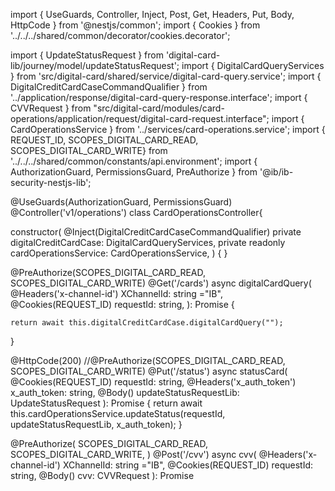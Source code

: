 import { UseGuards, Controller, Inject, Post, Get, Headers, Put, Body, HttpCode } from '@nestjs/common';
import { Cookies } from '../../../shared/common/decorator/cookies.decorator';

import {
  UpdateStatusRequest
} from 'digital-card-lib/journey/model/updateStatusRequest';
import { DigitalCardQueryServices } from 'src/digital-card/shared/service/digital-card-query.service';
import { DigitalCreditCardCaseCommandQualifier } from '../application/response/digital-card-query-response.interface';
import { CVVRequest } from "src/digital-card/modules/card-operations/application/request/digital-card-request.interface";
import { CardOperationsService } from '../services/card-operations.service';
import { REQUEST_ID, SCOPES_DIGITAL_CARD_READ, SCOPES_DIGITAL_CARD_WRITE} from '../../../shared/common/constants/api.environment';
import { AuthorizationGuard, PermissionsGuard, PreAuthorize } from '@ib/ib-security-nestjs-lib';


@UseGuards(AuthorizationGuard, PermissionsGuard)
@Controller('v1/operations')
class CardOperationsController{

  constructor(
    @Inject(DigitalCreditCardCaseCommandQualifier) private digitalCreditCardCase: DigitalCardQueryServices,
    private readonly cardOperationsService: CardOperationsService,
  ) {
  }

  @PreAuthorize(SCOPES_DIGITAL_CARD_READ, SCOPES_DIGITAL_CARD_WRITE)
  @Get('/cards')
  async digitalCardQuery(
    @Headers('x-channel-id') XChannelId: string ="IB",
    @Cookies(REQUEST_ID) requestId: string,
  ): Promise<object> {

    return await this.digitalCreditCardCase.digitalCardQuery("");
  }


  @HttpCode(200)
  //@PreAuthorize(SCOPES_DIGITAL_CARD_READ, SCOPES_DIGITAL_CARD_WRITE)
  @Put('/status')
  async statusCard(
    @Cookies(REQUEST_ID) requestId: string,
    @Headers('x_auth_token') x_auth_token: string,
    @Body() updateStatusRequestLib: UpdateStatusRequest
  ): Promise<object> {
    return await this.cardOperationsService.updateStatus(requestId, updateStatusRequestLib, x_auth_token);
  }

  @PreAuthorize(
    SCOPES_DIGITAL_CARD_READ,
    SCOPES_DIGITAL_CARD_WRITE,
  )
  @Post('/cvv')
  async cvv(
    @Headers('x-channel-id') XChannelId: string ="IB",
    @Cookies(REQUEST_ID) requestId: string,
    @Body() cvv: CVVRequest
  ): Promise<object> {

    return await this.digitalCreditCardCase.cvv(cvv, requestId);
  }
}



export { CardOperationsController };

-----------------------------------

import { Inject, Injectable, Logger } from '@nestjs/common';
import { UpdateStatusRequest} from 'digital-card-lib/journey/model/updateStatusRequest';
import { StatusBcsService } from '../../../shared/common/services/status.bcs.service';
import { GroupStatusRequestLibDto} from 'digital-card-lib/operation/models/request/group-status-request-lib-dto';
import { CardRequestLibDto } from 'digital-card-lib/operation/models/request/card-request-lib-dto';
import { ResponseLibDto} from 'digital-card-lib/common/models/response/response-lib-dto';

import { UPDATE_STATUS_REASON } from '../../../shared/common/constants/api.environment';
import { EventTracingConstants } from '../../../shared/common/constants/event-tracing.constants';
import { AuditEventService } from '../../../shared/service/audit-event.service';
import { DigitalCardException } from '../../../shared/common/exceptions/custom-exception';
import { CodeError } from '../../../shared/common/models/code-error.model';
import { BasicPersonalRequestLibDto } from 'src/digital-card/shared/common/models/basic-personal-request-lib-dto';
import { Categories } from 'src/digital-card/shared/interface/personal-data.interface';
import { ClientApplicationInformation, IPersonalDataServiceQualifier, PersonalDataInterface } from 'src/digital-card/shared/interface/personal-data.interface';
import { PersonalDataEnum } from 'src/digital-card/shared/common/enums/personal_data.enum';
import { BasicPersonalEnum } from 'src/digital-card/shared/common/enums/basic_personal.enum';
import { AccountPersonalDataList } from 'src/digital-card/shared/common/models/AccountPersonalDataList.dto';

@Injectable()
export class CardOperationsService {
  constructor(private readonly statusBcsService: StatusBcsService,
              private readonly auditService: AuditEventService,
              @Inject(IPersonalDataServiceQualifier) private readonly personalDataService: PersonalDataInterface) {
  }
  private readonly logger = new Logger(CardOperationsService.name);


  async updateStatus(requestId: string, updateStatusRequest: UpdateStatusRequest, x_auth_token?: string, token?: string): Promise<ResponseLibDto> {
    //TODO extraer el key de personal data, por el momento lo recibiremos como parametro
    const personalDataResponse: ClientApplicationInformation = await this.personalDataService.getByRequestId(requestId, PersonalDataEnum.DIGITAL_CARD.toString(),token);
    this.logger.log("personalDataResponse >>>>>>>>>>>>>>>>>>>>>>>>>>>>>>>>>>>>>>>>>>>>>>>>>   "+JSON.stringify(personalDataResponse));
    const basicPersonal: Categories = this.personalDataService.getCategory(personalDataResponse.categories, PersonalDataEnum.BASIC_PERSONAL.toString());

    const productOriginationCat: Categories =this.personalDataService.getCategory(personalDataResponse.categories, PersonalDataEnum.PRODUCT_SUMMARY.toString());

    const cards =productOriginationCat.transaction_data as AccountPersonalDataList;

    const digitalCard= cards.accounts.find(account=> account.product_id.charAt((account.product_id.length)-1)==='D');
    this.logger.log(`Update digital card details with requestId: ${requestId} and key ${digitalCard.account_id}`);
    let request: GroupStatusRequestLibDto = new GroupStatusRequestLibDto();
    request.cards = [];
    request.cards.push(this.mapUpdateRequestToCardRequestLibDto(updateStatusRequest, digitalCard.account_id))
    await this.registerEventUpdateState(requestId, updateStatusRequest.status)

    const basicPersonalRequestLibDto: BasicPersonalRequestLibDto = {
          user: basicPersonal.transaction_data[BasicPersonalEnum.USER_KEY.toString()],
          client_id: basicPersonal.transaction_data[BasicPersonalEnum.CLIENT_ID.toString()],
          //Recuperar account id de tarjeta digital en personal data, este dato lo debe guardar previamente la creación de tdc
          account_id: digitalCard.account_id,
          x_auth_token: x_auth_token
        }

    request.basic_personal = basicPersonalRequestLibDto;

    const cardStatusResponse: any =  await this.statusBcsService.cardStatus(request, token);

    this.logger.log("cardStatusResponse >>>>>>>>>>>>>>>>>>>>>>>>>>>>>>>>>>>>>>>>>>>>>>>>>   "+JSON.stringify(cardStatusResponse));

    if ( cardStatusResponse.data===null ) {
      throw new DigitalCardException(`Error updating state to account ${basicPersonal.transaction_data[BasicPersonalEnum.USER_KEY.toString()]}`, CodeError.TDG_002)
    }
    return cardStatusResponse;
  }

  private mapUpdateRequestToCardRequestLibDto (updateStatusRequest: UpdateStatusRequest, key: string): CardRequestLibDto {

    return {
      key : key,
      card_type: updateStatusRequest.type,
      card_status: {
        status: updateStatusRequest.status,
        reason: UPDATE_STATUS_REASON
      }
    }
  }

  private async registerEventUpdateState(requestId: string, status: string) {
    let event = this.auditService.createEvent(requestId, status.toUpperCase() == 'UNLOCKED'
      ? EventTracingConstants.STEP_STATUS_ON : EventTracingConstants.STEP_STATUS_OFF);
    await this.auditService.sendEvent(event)
  }
}
